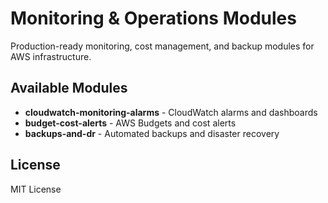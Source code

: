 # Monitoring & Operations Modules

Production-ready monitoring, cost management, and backup modules for AWS infrastructure.

## Available Modules

- **cloudwatch-monitoring-alarms** - CloudWatch alarms and dashboards
- **budget-cost-alerts** - AWS Budgets and cost alerts
- **backups-and-dr** - Automated backups and disaster recovery

## License

MIT License

